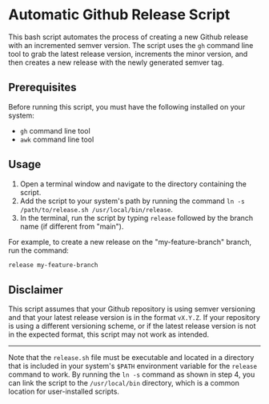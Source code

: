 # Automatic Github Release Script

This bash script automates the process of creating a new Github release with an incremented semver version. The script uses the `gh` command line tool to grab the latest release version, increments the minor version, and then creates a new release with the newly generated semver tag.

## Prerequisites

Before running this script, you must have the following installed on your system:

- `gh` command line tool
- `awk` command line tool

## Usage

1. Open a terminal window and navigate to the directory containing the script.
2. Add the script to your system's path by running the command `ln -s /path/to/release.sh /usr/local/bin/release`.
3. In the terminal, run the script by typing `release` followed by the branch name (if different from "main").

For example, to create a new release on the "my-feature-branch" branch, run the command:

```bash
release my-feature-branch
```



## Disclaimer

This script assumes that your Github repository is using semver versioning and that your latest release version is in the format `vX.Y.Z`. If your repository is using a different versioning scheme, or if the latest release version is not in the expected format, this script may not work as intended.


------

Note that the `release.sh` file must be executable and located in a directory that is included in your system's `$PATH` environment variable for the `release` command to work. By running the `ln -s` command as shown in step 4, you can link the script to the `/usr/local/bin` directory, which is a common location for user-installed scripts.
